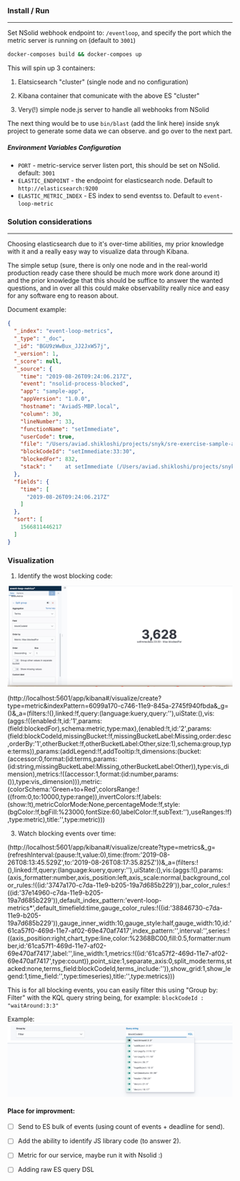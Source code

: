 ### Install / Run 
-----

Set NSolid webhook endpoint to: `/eventloop`, and specify the port which the metric server is running on (default to `3001`)

```bash
docker-composes build && docker-compoes up
```

This will spin up 3 containers:

1. Elatsicsearch "cluster" (single node and no configuration)

2. Kibana container that comunicate with the above ES "cluster"

3. Very(!) simple node.js server to handle all webhooks from NSolid

The next thing would be to use `bin/blast` (add the link here) inside snyk project to generate some data we can observe. and go over to the next part.

##### Environment Variables Configuration
 
* `PORT` - metric-service server listen port, this should be set on NSolid. default: `3001`
* `ELASTIC_ENDPOINT` - the endpoint for elasticsearch node. Default to `http://elasticsearch:9200`
* `ELASTIC_METRIC_INDEX` - ES index to send eventss to. Default to `event-loop-metric`


### Solution considerations
-----

Choosing elasticsearch due to it's over-time abilities, my prior knowledge with it and a really easy way to visualize data through Kibana. 

The simple setup (sure, there is only one node and in the real-world production ready case there should be much more work done around it) and the prior knowledge that this should be suffice to answer the wanted questions, and in over all this could make observability really nice and easy for any software eng to reason about.

Document example:

```json
{
  "_index": "event-loop-metrics",
  "_type": "_doc",
  "_id": "BGU9zWwBux_JJ2JxW57j",
  "_version": 1,
  "_score": null,
  "_source": {
    "time": "2019-08-26T09:24:06.217Z",
    "event": "nsolid-process-blocked",
    "app": "sample-app",
    "appVersion": "1.0.0",
    "hostname": "AviadS-MBP.local",
    "column": 30,
    "lineNumber": 33,
    "functionName": "setImmediate",
    "userCode": true,
    "file": "/Users/aviad.shikloshi/projects/snyk/sre-exercise-sample-app/index.js",
    "blockCodeId": "setImmediate:33:30",
    "blockedFor": 832,
    "stack": "    at setImmediate (/Users/aviad.shikloshi/projects/snyk/sre-exercise-sample-app/index.js:33:30)\n    at runCallback (timers.js:818:20)\n    at tryOnImmediate (timers.js:776:5)\n    at processImmediate (timers.js:753:5)"
  },
  "fields": {
    "time": [
      "2019-08-26T09:24:06.217Z"
    ]
  },
  "sort": [
    1566811446217
  ]
}
```

### Visualization

1. Identify the wost blocking code:

![worst blocking](images/worst_blocking.png)

(http://localhost:5601/app/kibana#/visualize/create?type=metric&indexPattern=6099a170-c746-11e9-845a-2745f940fbda&_g=()&_a=(filters:!(),linked:!f,query:(language:kuery,query:''),uiState:(),vis:(aggs:!((enabled:!t,id:'1',params:(field:blockedFor),schema:metric,type:max),(enabled:!t,id:'2',params:(field:blockCodeId,missingBucket:!f,missingBucketLabel:Missing,order:desc,orderBy:'1',otherBucket:!f,otherBucketLabel:Other,size:1),schema:group,type:terms)),params:(addLegend:!f,addTooltip:!t,dimensions:(bucket:(accessor:0,format:(id:terms,params:(id:string,missingBucketLabel:Missing,otherBucketLabel:Other)),type:vis_dimension),metrics:!((accessor:1,format:(id:number,params:()),type:vis_dimension))),metric:(colorSchema:'Green+to+Red',colorsRange:!((from:0,to:10000,type:range)),invertColors:!f,labels:(show:!t),metricColorMode:None,percentageMode:!f,style:(bgColor:!f,bgFill:%23000,fontSize:60,labelColor:!f,subText:''),useRanges:!f),type:metric),title:'',type:metric)))

3. Watch blocking events over time:

(http://localhost:5601/app/kibana#/visualize/create?type=metrics&_g=(refreshInterval:(pause:!t,value:0),time:(from:'2019-08-26T08:13:45.529Z',to:'2019-08-26T08:17:35.825Z'))&_a=(filters:!(),linked:!f,query:(language:kuery,query:''),uiState:(),vis:(aggs:!(),params:(axis_formatter:number,axis_position:left,axis_scale:normal,background_color_rules:!((id:'3747a170-c7da-11e9-b205-19a7d685b229')),bar_color_rules:!((id:'37e14960-c7da-11e9-b205-19a7d685b229')),default_index_pattern:'event-loop-metrics*',default_timefield:time,gauge_color_rules:!((id:'38846730-c7da-11e9-b205-19a7d685b229')),gauge_inner_width:10,gauge_style:half,gauge_width:10,id:'61ca57f0-469d-11e7-af02-69e470af7417',index_pattern:'',interval:'',series:!((axis_position:right,chart_type:line,color:%2368BC00,fill:0.5,formatter:number,id:'61ca57f1-469d-11e7-af02-69e470af7417',label:'',line_width:1,metrics:!((id:'61ca57f2-469d-11e7-af02-69e470af7417',type:count)),point_size:1,separate_axis:0,split_mode:terms,stacked:none,terms_field:blockCodeId,terms_include:'')),show_grid:1,show_legend:1,time_field:'',type:timeseries),title:'',type:metrics)))

This is for all blocking events, you can easily filter this using "Group by: Filter" with the KQL query string being, for example:  `blockCodeId : "waitAround:3:3" `

Example:
![example](images/filter.png)

#### Place for improvment:

- [ ] Send to ES bulk of events (using count of events + deadline for send).

- [ ] Add the ability to identify JS library code (to answer 2).

- [ ] Metric for our service, maybe run it with Nsolid :)
- [ ] Adding raw ES query DSL
